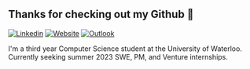 ## Thanks for checking out my Github 🤖
[![Linkedin](https://img.shields.io/badge/-TanishqMaheshwari-gray?style=flat&logo=Linkedin&logoColor=white&link=https://www.linkedin.com/in/tanishq-maheshwari/)](https://www.linkedin.com/in/tanishq-maheshwari)
[![Website](https://img.shields.io/badge/-tanishqmaheshwari.com-gray?style=flat&logo=Circle&logoColor=white&link=https://www.tanishqmaheshwari.com/)](https://www.tanishqmaheshwari.com/)
[![Outlook](https://img.shields.io/badge/-tmaheshw@uwaterloo.ca-gray?style=flat&logo=Gmail&logoColor=white&link=mailto:tmaheshw@uwaterloo.ca)](mailto:tmaheshw@uwaterloo.ca)


I'm a third year Computer Science student at the University of Waterloo. Currently seeking summer 2023 SWE, PM, and Venture internships.
